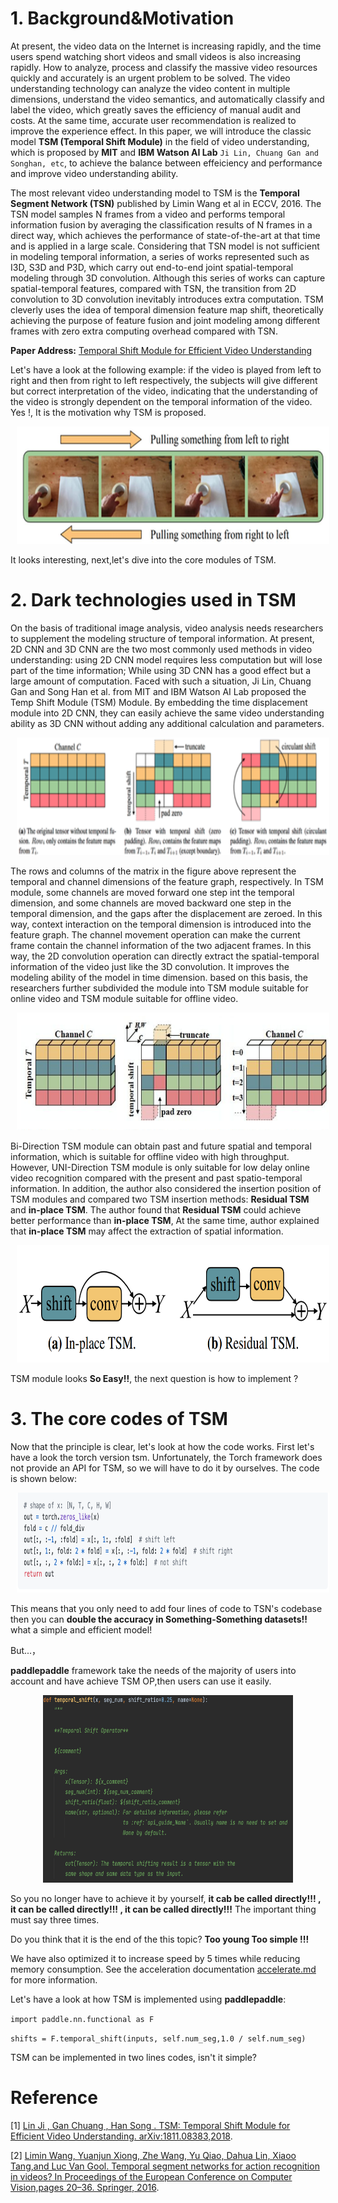 # 1. Background&Motivation
At present, the video data on the Internet is increasing rapidly, and the time users spend watching short videos and small videos is also increasing rapidly. How to analyze, process and classify the massive video resources quickly and accurately is an urgent problem to be solved. The video understanding technology can analyze the video content in multiple dimensions, understand the video semantics, and automatically classify and label the video, which greatly saves the efficiency of manual audit and costs. At the same time, accurate user recommendation is realized to improve the experience effect.
In this paper, we will introduce the classic model **TSM (Temporal Shift Module)** in the field of video understanding, which is proposed by **MIT** and **IBM Watson AI Lab** `Ji Lin, Chuang Gan and Songhan, etc`, to achieve the balance between effeiciency and performance and improve video understanding ability.

The most relevant video understanding model to TSM is the **Temporal Segment Network (TSN)** published by Limin Wang et al in ECCV, 2016. The TSN model samples N frames from a video and performs temporal information fusion by averaging the classification results of N frames in a direct way, which achieves the performance of state-of-the-art at that time and is applied in a large scale. Considering that TSN model is not sufficient in modeling temporal information, 
a series of works represented such as I3D, S3D and P3D, which carry out end-to-end joint spatial-temporal modeling through 3D convolution. Although this series of works can capture spatial-temporal features, compared with TSN, the transition from 2D convolution to 3D convolution inevitably introduces extra computation. TSM cleverly uses the idea of temporal dimension feature map shift, theoretically achieving the purpose of feature fusion and joint modeling among different frames with zero extra computing overhead compared with TSN.

**Paper Address:** [Temporal Shift Module for Efficient Video Understanding](https://arxiv.org/pdf/1811.08383v2.pdf)

Let's have a look at the following example: if the video is played from left to right and then from right to left respectively, the subjects will give different but correct interpretation of the video, indicating that the understanding of the video is strongly dependent on the temporal information of the video. Yes !, It is the motivation why TSM is proposed.
<p align="center">
<img src="../../images/temporal.png" height=188 width=500 hspace='10'/> <br />
</p>

It looks interesting, next,let's dive into the core modules of TSM.

# 2. Dark technologies used in TSM

On the basis of traditional image analysis, video analysis needs researchers to supplement the modeling structure of temporal information. At present, 2D CNN and 3D CNN are the two most commonly used methods in video understanding: using 2D CNN model requires less computation but will lose part of the time information; While using 3D CNN has a good effect but a large amount of computation. Faced with such a situation, Ji Lin, Chuang Gan and Song Han et al. from MIT and IBM Watson AI Lab proposed the Temp Shift Module (TSM) Module. By embedding the time displacement module into 2D CNN, they can easily achieve the same video understanding ability as 3D CNN without adding any additional calculation and parameters.
<p align="center">
<img src="../../images/tsm_intr.png" height=188 width=500 hspace='10'/> <br />
</p>

The rows and columns of the matrix in the figure above represent the temporal and channel dimensions of the feature graph, respectively. In TSM module, some channels are moved forward one step int the temporal dimension, and some channels are moved backward one step in the temporal dimension, and the gaps after the displacement are zeroed. In this way, context interaction on the temporal dimension is introduced into the feature graph. The channel movement operation can make the current frame contain the channel information of the two adjacent frames. In this way, the 2D convolution operation can directly extract the spatial-temporal information of the video just like the 3D convolution.
It improves the modeling ability of the model in time dimension. based on this basis, the researchers further subdivided the module into TSM module suitable for online video and TSM module suitable for offline video.
<p align="center">
<img src="../../images/tsm_architecture.png" height=188 width=500 hspace='10'/> <br />
</p>

Bi-Direction TSM module can obtain past and future spatial and temporal information, which is suitable for offline video with high throughput. However, UNI-Direction TSM module is only suitable for low delay online video recognition compared with the present and past spatio-temporal information.
In addition, the author also considered the insertion position of TSM modules and compared two TSM insertion methods: **Residual TSM** and **in-place TSM**. The author found that **Residual TSM** could achieve better performance than **in-place TSM**, At the same time, author explained that **in-place TSM** may affect the extraction of spatial information.
<p align="center">
<img src="../../images/residual_tsm.png" height=188 width=500 hspace='10'/> <br />
</p>

TSM module looks **So Easy!!**, the next question is how to implement ?

# 3. The core codes of TSM

Now that the principle is clear, let's look at how the code works. First let's have a look the torch version tsm. Unfortunately, the Torch framework does not provide an API for TSM, so we will have to do it by ourselves. The code is shown below:
<p align="center">
<img src="../../images/torch_tsm.png" height=160 width=500 hspace='10'/> <br />
</p>

This means that you only need to add four lines of code to TSN's codebase then you can **double the accuracy in Something-Something datasets!!** what a simple and efficient model!

But...，

**paddlepaddle** framework take the needs of the majority of users into account and have achieve TSM OP,then users can use it easily.
<p align="center">
<img src="../../images/tsm_op.png" height=300 width=400 hspace='10'/> <br />
</p>

So you no longer have to achieve it by yourself, **it cab be called directly!!! , it can be called directly!!! , it can be called directly!!!** The important thing must say three times.

Do you think that it is the end of the this topic?  **Too young Too simple !!!**

We have also optimized it to increase speed by 5 times while reducing memory consumption. See the acceleration documentation [accelerate.md](./accelerate.md) for more information.

Let's have a look at how TSM is implemented using **paddlepaddle**:

`import paddle.nn.functional as F`


`shifts = F.temporal_shift(inputs, self.num_seg,1.0 / self.num_seg)`

TSM can be implemented in two lines codes, isn't it simple?

# Reference
[1] [Lin Ji , Gan Chuang , Han Song . TSM: Temporal Shift Module for Efficient Video Understanding. arXiv:1811.08383,2018](https://arxiv.org/pdf/1811.08383v2.pdf).


[2] [Limin Wang, Yuanjun Xiong, Zhe Wang, Yu Qiao, Dahua Lin, Xiaoo Tang,and Luc Van Gool. Temporal segment networks for action recognition in videos? In Proceedings of the European Conference on Computer Vision,pages 20–36. Springer, 2016](https://arxiv.org/abs/1608.00859).

